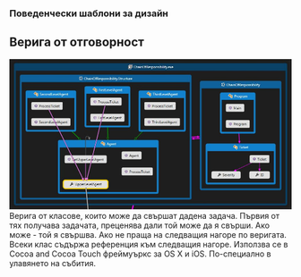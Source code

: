 ### Поведенчески шаблони за дизайн
## Верига от отговорност
![CoR pattern](/ChainOfResponsibility/CodeMap-CoR.JPG)
Верига от класове, които може да свършат дадена задача. Първия от тях получава задачата, 
преценява дали той може да я свърши. Ако може - той я свършва. Ако не праща на следващия нагоре по веригата.
Всеки клас съдържа референция към следващия нагоре. 
Използва се в Cocoa and Cocoa Touch фреймуъркс за OS X и iOS. По-специално в улавянето на събития. 
